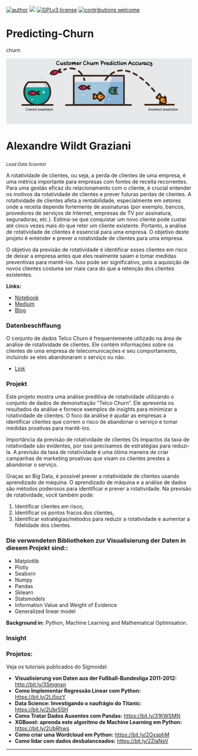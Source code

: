

 [![author](https://img.shields.io/badge/author-wildt-red.svg)](https://www.linkedin.com/in/carlosfab) [![](https://img.shields.io/badge/python-3.7+-blue.svg)](https://www.python.org/downloads/release/python-365/) [![GPLv3 license](https://img.shields.io/badge/License-GPLv3-blue.svg)](http://perso.crans.org/besson/LICENSE.html) [![contributions welcome](https://img.shields.io/badge/contributions-welcome-brightgreen.svg?style=flat)](https://github.com/carlosfab/data_science/issues)
 
# Predicting-Churn
churn

![image](https://github.com/awildt01/Predicting-Churn/blob/main/1_WqId29D5dN_8DhiYQcHa2w.png)

# Alexandre Wildt Graziani 
<sub>*Lead Data Scientist*</sub>


A rotatividade de clientes, ou seja, a perda de clientes de uma empresa, é uma métrica importante para empresas com fontes de receita recorrentes. Para uma gestão eficaz do relacionamento com o cliente, é crucial entender os motivos da rotatividade de clientes e prever futuras perdas de clientes. A rotatividade de clientes afeta a rentabilidade, especialmente em setores onde a receita depende fortemente de assinaturas (por exemplo, bancos, provedores de serviços de Internet, empresas de TV por assinatura, seguradoras, etc.). Estima-se que conquistar um novo cliente pode custar até cinco vezes mais do que reter um cliente existente. Portanto, a análise de rotatividade de clientes é essencial para uma empresa. O objetivo deste projeto é entender e prever a rotatividade de clientes para uma empresa.

O objetivo da previsão de rotatividade é identificar esses clientes em risco de deixar a empresa antes que eles realmente saiam e tomar medidas preventivas para mantê-los. Isso pode ser significativo, pois a aquisição de novos clientes costuma ser mais cara do que a retenção dos clientes existentes.



**Links:**
* [Notebook](https://colab.research.google.com/drive/1PBrKNiqOjyvCPwTT9w0DVwXbkLCPm-FL?usp=sharing)
* [Medium](https://medium.com/@alexandrewildtgraziani/predicting-customer-churn-c4933e4b9f85)
* [Blog](https://sigmoidal.ai)

### Datenbeschffaung
O conjunto de dados Telco Churn é frequentemente utilizado na área de análise de rotatividade de clientes. Ele contém informações sobre os clientes de uma empresa de telecomunicações e seu comportamento, incluindo se eles abandonaram o serviço ou não.

* [Link](https://raw.githubusercontent.com/carlosfab/dsnp2/master/datasets/WA_Fn-UseC_-Telco-Customer-Churn.csv)




### Projekt 


Este projeto mostra uma análise preditiva de rotatividade utilizando o conjunto de dados de demonstração “Telco Churn”. Ele apresenta os resultados da análise e fornece exemplos de insights para minimizar a rotatividade de clientes. O foco da análise é ajudar as empresas a identificar clientes que correm o risco de abandonar o serviço e tomar medidas proativas para mantê-los.

Importância da previsão de rotatividade de clientes Os impactos da taxa de rotatividade são evidentes, por isso precisamos de estratégias para reduzi-la. A previsão da taxa de rotatividade é uma ótima maneira de criar campanhas de marketing proativas que visam os clientes prestes a abandonar o serviço.

Graças ao Big Data, é possível prever a rotatividade de clientes usando aprendizado de máquina. O aprendizado de máquina e a análise de dados são métodos poderosos para identificar e prever a rotatividade. Na previsão de rotatividade, você também pode:

1. Identificar clientes em risco,
2. Identificar os pontos fracos dos clientes,
3. Identificar estratégias/métodos para reduzir a rotatividade e aumentar a fidelidade dos clientes.










### Die verwendeten Bibliotheken zur Visualisierung der Daten in diesem Projekt sind::

+ Matplotlib
+ Plotly
+ Seaborn
+ Numpy
+ Pandas
+ Sklearn
+ Statsmodels
+ Information Value and Weight of Evidence
+ Generalized linear model




**Background in:** Python, Machine Learning and Mathematical Optimisation.





### Insight


### Projetos:
Veja os tutoriais publicados do Sigmoidal:

* **Visualisierung von Daten aus der Fußball-Bundesliga 2011-2012:** http://bit.ly/3Smgnsn
* **Como Implementar Regressão Linear com Python:** https://bit.ly/2Li5pzY
* **Data Science: Investigando o naufrágio do Titanic:** https://bit.ly/2Ubr5SH
* **Como Tratar Dados Ausentes com Pandas:** https://bit.ly/31KWSMN
* **XGBoost: aprenda este algoritmo de Machine Learning em Python:** https://bit.ly/2UbRhws
* **Como criar uma Wordcloud em Python:** https://bit.ly/2OxsphM
* **Como lidar com dados desbalanceados:** https://bit.ly/2ZlaNsV

---
